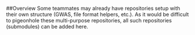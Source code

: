##Overview
Some teammates may already have repositories setup with their own structure (GWAS, file format helpers, etc.). As it would be difficult to pigeonhole these multi-purpose repositories, all such repositories (submodules) can be added here.


